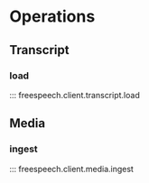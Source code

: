 # Operations

## Transcript

### load

::: freespeech.client.transcript.load

## Media

### ingest

::: freespeech.client.media.ingest